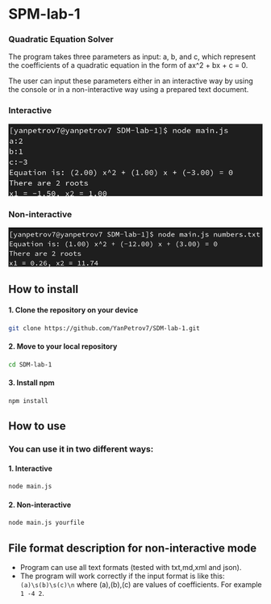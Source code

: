 # SPM-lab-1
### Quadratic Equation Solver

The program takes three parameters as input: a, b, and c, which represent the coefficients of a quadratic equation in the form of ax^2 + bx + c = 0.

The user can input these parameters either in an interactive way by using the console or in a non-interactive way using a prepared text document.

### Interactive
![interactive](img/interactive.png)
### Non-interactive
![non-interactive](img/non-interactive.png)
## How to install
#### 1. Clone the repository on your device
```bash
git clone https://github.com/YanPetrov7/SDM-lab-1.git
```
#### 2. Move to your local repository
```bash
cd SDM-lab-1
```
#### 3. Install npm
```bash
npm install
```
## How to use
### You can use it in two different ways:
#### 1. Interactive
```bash
node main.js
```
#### 2. Non-interactive
```bash
node main.js yourfile
```
## File format description for non-interactive mode
- Program can use all text formats (tested with txt,md,xml and json).
- The program will work correctly if the input format is like this: `(a)\s(b)\s(c)\n` where (a),(b),(c) are values of coefficients. For example `1 -4 2`.
